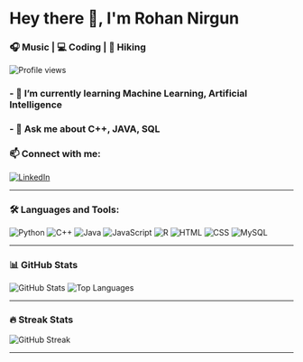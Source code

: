 # Hey there 👋, I'm Rohan Nirgun

### 🎧 Music | 💻 Coding | 🥾 Hiking

![Profile views](https://komarev.com/ghpvc/?username=nirgunrohan&color=blue)

### - 🌱 I’m currently learning Machine Learning, Artificial Intelligence
### - 💬 Ask me about C++, JAVA, SQL

### 📫 Connect with me:
[![LinkedIn](https://img.shields.io/badge/LinkedIn-Connect-blue?style=for-the-badge&logo=linkedin)](linkedin.com/in/rohan-nirgun-149a20156)

---

### 🛠️ Languages and Tools:
![Python](https://img.shields.io/badge/Python-FFD43B?style=for-the-badge&logo=python&logoColor=blue)
![C++](https://img.shields.io/badge/C++-00599C?style=for-the-badge&logo=cplusplus&logoColor=white)
![Java](https://img.shields.io/badge/Java-ED8B00?style=for-the-badge&logo=java&logoColor=white)
![JavaScript](https://img.shields.io/badge/JavaScript-F7DF1E?style=for-the-badge&logo=javascript&logoColor=black)
![R](https://img.shields.io/badge/R-276DC3?style=for-the-badge&logo=r&logoColor=white)
![HTML](https://img.shields.io/badge/HTML5-E34F26?style=for-the-badge&logo=html5&logoColor=white)
![CSS](https://img.shields.io/badge/CSS3-1572B6?style=for-the-badge&logo=css3&logoColor=white)
![MySQL](https://img.shields.io/badge/MySQL-4479A1?style=for-the-badge&logo=mysql&logoColor=white)

---

### **📊 GitHub Stats**
![GitHub Stats](https://github-readme-stats.vercel.app/api?username=nirgunrohan&show_icons=true&theme=dark)
![Top Languages](https://github-readme-stats.vercel.app/api/top-langs/?username=nirgunrohan&layout=compact&theme=dark)

---

### **🔥 Streak Stats**
![GitHub Streak](https://streak-stats.demolab.com/?user=nirgunrohan&theme=dark)

---


<!--
- 🔭 I’m currently working on ...
- 🌱 I’m currently learning Machine Learning, Artificial Intelligence
- 👯 I’m looking to collaborate on ...
- 🤔 I’m looking for help with ...
- 💬 Ask me about C++, JAVA, SQL
- 📫 How to reach me: ...
- 😄 Pronouns: ...
- ⚡ Fun fact: ...

[![Instagram](https://img.shields.io/badge/Instagram-Follow-pink?style=for-the-badge&logo=instagram)](your-instagram-url)
![PostgreSQL](https://img.shields.io/badge/PostgreSQL-336791?style=for-the-badge&logo=postgresql&logoColor=white)
![Power BI](https://img.shields.io/badge/Power%20BI-F2C811?style=for-the-badge&logo=power-bi&logoColor=black)
![Tableau](https://img.shields.io/badge/Tableau-E97627?style=for-the-badge&logo=tableau&logoColor=white)
-->
